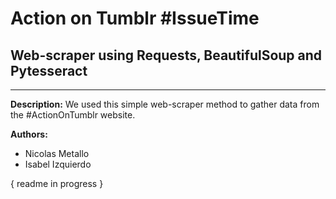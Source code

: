 # Action on Tumblr #IssueTime
## Web-scraper using Requests, BeautifulSoup and Pytesseract
---
**Description:** We used this simple web-scraper method to gather data from the #ActionOnTumblr website.

**Authors:**
- Nicolas Metallo
- Isabel Izquierdo

{ readme in progress }
